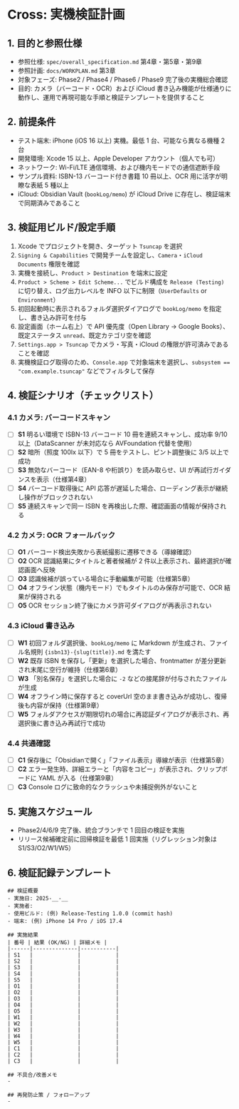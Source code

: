 # Cross: 実機検証計画

## 1. 目的と参照仕様
- 参照仕様: `spec/overall_specification.md` 第4章・第5章・第9章
- 参照計画: `docs/WORKPLAN.md` 第3章
- 対象フェーズ: Phase2 / Phase4 / Phase6 / Phase9 完了後の実機総合確認
- 目的: カメラ（バーコード・OCR）および iCloud 書き込み機能が仕様通りに動作し、運用で再現可能な手順と検証テンプレートを提供すること

## 2. 前提条件
- テスト端末: iPhone (iOS 16 以上) 実機。最低 1 台、可能なら異なる機種 2 台
- 開発環境: Xcode 15 以上、Apple Developer アカウント（個人でも可）
- ネットワーク: Wi-Fi/LTE 通信環境、および機内モードでの通信遮断手段
- サンプル資料: ISBN-13 バーコード付き書籍 10 冊以上、OCR 用に活字が明瞭な表紙 5 種以上
- iCloud: Obsidian Vault (`bookLog/memo`) が iCloud Drive に存在し、検証端末で同期済みであること

## 3. 検証用ビルド/設定手順
1. Xcode でプロジェクトを開き、ターゲット `Tsuncap` を選択
2. `Signing & Capabilities` で開発チームを設定し、`Camera`・`iCloud Documents` 権限を確認
3. 実機を接続し、`Product > Destination` を端末に設定
4. `Product > Scheme > Edit Scheme...` でビルド構成を `Release (Testing)` に切り替え、ログ出力レベルを INFO 以下に制限（`UserDefaults` or `Environment`）
5. 初回起動時に表示されるフォルダ選択ダイアログで `bookLog/memo` を指定し、書き込み許可を付与
6. 設定画面（ホーム右上）で API 優先度（Open Library → Google Books）、既定ステータス `unread`、既定カテゴリ空を確認
7. `Settings.app > Tsuncap` でカメラ・写真・iCloud の権限が許可済みであることを確認
8. 実機検証ログ取得のため、`Console.app` で対象端末を選択し、`subsystem == "com.example.tsuncap"` などでフィルタして保存

## 4. 検証シナリオ（チェックリスト）

### 4.1 カメラ: バーコードスキャン
- [ ] **S1** 明るい環境で ISBN-13 バーコード 10 冊を連続スキャンし、成功率 9/10 以上（DataScanner が未対応なら AVFoundation 代替を使用）
- [ ] **S2** 暗所（照度 100lx 以下）で 5 冊をテストし、ピント調整後に 3/5 以上で成功
- [ ] **S3** 無効なバーコード（EAN-8 や桁誤り）を読み取らせ、UI が再試行ガイダンスを表示（仕様第4章）
- [ ] **S4** バーコード取得後に API 応答が遅延した場合、ローディング表示が継続し操作がブロックされない
- [ ] **S5** 連続スキャンで同一 ISBN を再検出した際、確認画面の情報が保持される

### 4.2 カメラ: OCR フォールバック
- [ ] **O1** バーコード検出失敗から表紙撮影に遷移できる（導線確認）
- [ ] **O2** OCR 認識結果にタイトルと著者候補が 2 件以上表示され、最終選択が確認画面へ反映
- [ ] **O3** 認識候補が誤っている場合に手動編集が可能（仕様第5章）
- [ ] **O4** オフライン状態（機内モード）でもタイトルのみ保存が可能で、OCR 結果が保持される
- [ ] **O5** OCR セッション終了後にカメラ許可ダイアログが再表示されない

### 4.3 iCloud 書き込み
- [ ] **W1** 初回フォルダ選択後、`bookLog/memo` に Markdown が生成され、ファイル名規則 `{isbn13}-{slug(title)}.md` を満たす
- [ ] **W2** 既存 ISBN を保存し「更新」を選択した場合、frontmatter が差分更新され末尾に空行が維持（仕様第6章）
- [ ] **W3** 「別名保存」を選択した場合に `-2` などの接尾辞が付与されたファイルが生成
- [ ] **W4** オフライン時に保存すると coverUrl 空のまま書き込みが成功し、復帰後も内容が保持（仕様第9章）
- [ ] **W5** フォルダアクセスが期限切れの場合に再認証ダイアログが表示され、再選択後に書き込み再試行で成功

### 4.4 共通確認
- [ ] **C1** 保存後に「Obsidianで開く」「ファイル表示」導線が表示（仕様第5章）
- [ ] **C2** エラー発生時、詳細エラーと「内容をコピー」が表示され、クリップボードに YAML が入る（仕様第9章）
- [ ] **C3** Console ログに致命的なクラッシュや未捕捉例外がないこと

## 5. 実施スケジュール
- Phase2/4/6/9 完了後、統合ブランチで 1 回目の検証を実施
- リリース候補確定前に回帰検証を最低 1 回実施（リグレッション対象は S1/S3/O2/W1/W5）

## 6. 検証記録テンプレート
```
## 検証概要
- 実施日: 2025-__-__
- 実施者: 
- 使用ビルド: (例) Release-Testing 1.0.0 (commit hash)
- 端末: (例) iPhone 14 Pro / iOS 17.4

## 実施結果
| 番号 | 結果 (OK/NG) | 詳細メモ |
|------|--------------|-----------|
| S1   |              |           |
| S2   |              |           |
| S3   |              |           |
| S4   |              |           |
| S5   |              |           |
| O1   |              |           |
| O2   |              |           |
| O3   |              |           |
| O4   |              |           |
| O5   |              |           |
| W1   |              |           |
| W2   |              |           |
| W3   |              |           |
| W4   |              |           |
| W5   |              |           |
| C1   |              |           |
| C2   |              |           |
| C3   |              |           |

## 不具合/改善メモ
- 

## 再発防止策 / フォローアップ
- 
```

